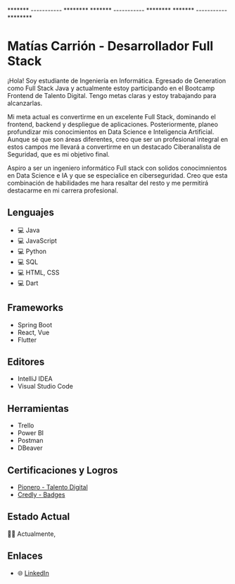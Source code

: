 
******* ----------- ********    ******* ----------- ********    ******* ----------- ********

# Matías Carrión - Desarrollador Full Stack

¡Hola! Soy estudiante de Ingeniería en Informática. Egresado de Generation como Full Stack Java y actualmente estoy participando en el Bootcamp Frontend de Talento Digital. Tengo metas claras y estoy trabajando para alcanzarlas.

Mi meta actual es convertirme en un excelente Full Stack, dominando el frontend, backend y despliegue de aplicaciones. Posteriormente, planeo profundizar mis conocimientos en Data Science e Inteligencia Artificial. Aunque sé que son áreas diferentes, creo que ser un profesional integral en estos campos me llevará a convertirme en un destacado Ciberanalista de Seguridad, que es mi objetivo final.

Aspiro a ser un ingeniero informático Full stack con solidos conocimnientos en Data Science e IA y que se especialice en ciberseguridad. Creo que esta combinación de habilidades me hara resaltar del resto y me permitirá destacarme en mi carrera profesional.


## Lenguajes 
- 💻 Java
- 💻 JavaScript
- 💻 Python
- 💻 SQL
- 💻 HTML, CSS
- 💻 Dart

## Frameworks
- Spring Boot
- React, Vue
- Flutter

## Editores
- IntelliJ IDEA
- Visual Studio Code

## Herramientas
- Trello
- Power BI
- Postman
- DBeaver

## Certificaciones y Logros
- [Pionero - Talento Digital](https://www.acreditta.com/credential/1a55bc35-1745-4fde-8e70-26c6671fa929?utm_source=linkedin_profile&resource_type=badge&resource=1a55bc35-1745-4fde-8e70-26c6671fa929)
- [Credly - Badges](https://www.credly.com/users/carrion/badges)

## Estado Actual
👨‍💻 Actualmente, 

## Enlaces
- 🌐 [LinkedIn](https://www.linkedin.com/in/mcsadevp/)
